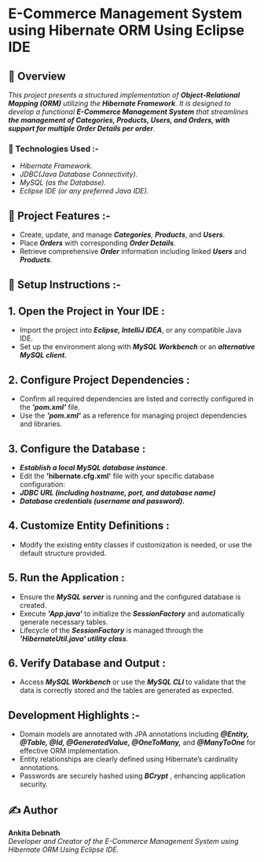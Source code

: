 # E-Commerce Management System using Hibernate ORM Using Eclipse IDE

##  :lotus_position: Overview

*This project presents a structured implementation of **Object-Relational Mapping (ORM)** utilizing the **Hibernate Framework**. It is designed to develop a functional  **E-Commerce Management System** that streamlines **the management of Categories, Products, Users, and Orders, with support for multiple Order Details per order**.*

### :robot: Technologies Used :-

- *Hibernate Framework.*
- *JDBC(Java Database Connectivity).*
- *MySQL (as the Database).*
- *Eclipse IDE (or any preferred Java IDE).*

## :dizzy: Project Features :-

- Create, update, and manage ***Categories**, **Products***, and ***Users***.
- Place ***Orders*** with corresponding ***Order Details***.
- Retrieve comprehensive ***Order*** information including linked ***Users*** and ***Products***.

## :space_invader: Setup Instructions :-

## 1. Open the Project in Your IDE :
- Import the project into ***Eclipse, IntelliJ IDEA***, or any compatible Java IDE.
- Set up the environment along with ***MySQL Workbench*** or an ***alternative MySQL client.***

## 2. Configure Project Dependencies :
- Confirm all required dependencies are listed and correctly configured in the ***'pom.xml'*** file.
- Use the ***'pom.xml'*** as a reference for managing project dependencies and libraries.

## 3. Configure the Database :
- ***Establish a local MySQL database instance***.
- Edit the **'hibernate.cfg.xml'** file with your specific database configuration:
- ***JDBC URL (including hostname, port, and database name)***
- ***Database credentials (username and password).***

## 4. Customize Entity Definitions :
- Modify the existing entity classes if customization is needed, or use the default structure provided.

## 5. Run the Application :
- Ensure the ***MySQL server*** is running and the configured database is created.
- Execute ***'App.java'*** to initialize the ***SessionFactory*** and automatically generate necessary tables.
- Lifecycle of the ***SessionFactory*** is managed through the ***'HibernateUtil.java' utility class***.

## 6. Verify Database and Output :
- Access ***MySQL Workbench*** or use the ***MySQL CLI*** to validate that the data is correctly stored and the tables are generated as expected.

## Development Highlights :-
- Domain models are annotated with JPA annotations including ***@Entity, @Table, @Id, @GeneratedValue, @OneToMany,*** and ***@ManyToOne*** for effective ORM implementation.
- Entity relationships are clearly defined using Hibernate’s cardinality annotations.
- Passwords are securely hashed using ***BCrypt*** , enhancing application security.
  
## :writing_hand: Author

**Ankita Debnath**  
*Developer and Creator of the E-Commerce Management System using Hibernate ORM Using Eclipse IDE.*
